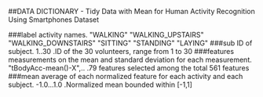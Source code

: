 
##DATA DICTIONARY - Tidy Data with Mean for Human Activity Recognition Using Smartphones Dataset

###label 
    activity names.
      "WALKING"
      "WALKING_UPSTAIRS"
      "WALKING_DOWNSTAIRS"
      "SITTING"
      "STANDING"
      "LAYING" 
###sub
    ID of subject.
      1..30  .ID of the 30 volunteers, range from 1 to 30
###features
    measurements on the mean and standard deviation for each measurement.
      "tBodyAcc-mean()-X",.. .79 features selected among the total 561 features 
###mean
    average of each normalized feature for each activity and each subject.
      -1.0...1.0 .Normalized mean bounded within [-1,1]

